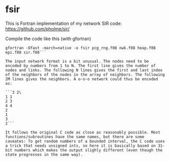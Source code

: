 # fsir
This is Fortran implementation of my network SIR code: https://github.com/pholme/sir/

Compile the code like this (with gfortran)

```gfortran -Ofast -march=native -c pcg_rng.f08 nwk.f08 heap.f08 epi.f08 sir.f08\
gfortran -Ofast -march=native -o fsir pcg_rng.f08 nwk.f08 heap.f08 epi.f08 sir.f08```

The input network format is a bit unusual. The nodes need to be encoded by numbers from 1 to N. The first line gives the number of nodes and links. The following N lines gives the first and last index of the neighbors of the nodes in the array of neighbors. The following 2M lines gives the neighbors. A o-o-o network could thus be encoded as:

```3 2\
1 1  
2 3  
4 4  
2  
1  
3  
2```

It follows the original C code as close as reasonably possible. Most functions/subroutines have the same names, but there are some caveates: To get random numbers of a bounded interval, the C code uses a trick that needs unsigned ints, so here it is basically based on 31-bit numbers which makes the output slighly different (even though the state progresses in the same way).
